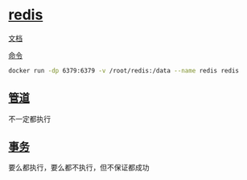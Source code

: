 # [redis](https://redis.io/)

[文档](https://redis.io/docs/)

[命令](https://redis.io/commands/)

```bash
docker run -dp 6379:6379 -v /root/redis:/data --name redis redis
```

## [管道](https://redis.io/docs/manual/pipelining/)

不一定都执行

## [事务](https://redis.io/docs/manual/transactions/)

要么都执行，要么都不执行，但不保证都成功
